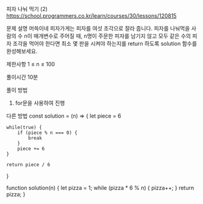 피자 나눠 먹기 (2)
https://school.programmers.co.kr/learn/courses/30/lessons/120815

문제 설명
머쓱이네 피자가게는 피자를 여섯 조각으로 잘라 줍니다. 피자를 나눠먹을 사람의 수 n이 매개변수로 주어질 때, n명이 주문한 피자를 남기지 않고 모두 같은 수의 피자 조각을 먹어야 한다면 최소 몇 판을 시켜야 하는지를 return 하도록 solution 함수를 완성해보세요.

제한사항
1 ≤ n ≤ 100

풀이시간
10분

풀이 방법

1. for문을 사용하여 진행

다른 방법
const solution = (n) => {
let piece = 6

    while(true) {
        if (piece % n === 0) {
            break
        }
        piece += 6
    }

    return piece / 6

}

function solution(n) {
let pizza = 1;
while (pizza \* 6 % n) {
pizza++;
}
return pizza;
}
